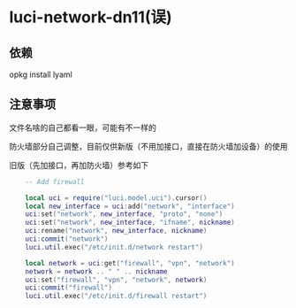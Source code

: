 # luci-network-dn11(误)

## 依赖

opkg install lyaml

## 注意事项

文件名啥的自己都看一眼，可能有不一样的

防火墙部分自己调整，目前仅供新版（不用加接口，直接在防火墙加设备）的使用

旧版（先加接口，再加防火墙）参考如下

```lua
    -- Add firewall

    local uci = require("luci.model.uci").cursor()
    local new_interface = uci:add("network", "interface")
    uci:set("network", new_interface, "proto", "none")
    uci:set("network", new_interface, "ifname", nickname)
    uci:rename("network", new_interface, nickname)
    uci:commit("network")
    luci.util.exec("/etc/init.d/network restart")

    local network = uci:get("firewall", "vpn", "network")
    network = network .. " " .. nickname
    uci:set("firewall", "vpn", "network", network)
    uci:commit("firewall")
    luci.util.exec("/etc/init.d/firewall restart")
```
